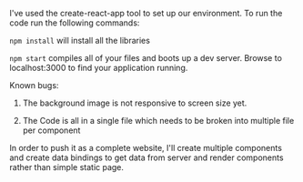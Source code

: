 I've used the create-react-app tool to set up our environment. To run the code run the following commands:

`npm install` will install all the libraries 

`npm start` compiles all of your files and boots up a dev server. Browse to localhost:3000 to find your application running.

Known bugs:

1. The background image is not responsive to screen size yet.

2. The Code is all in a single file which needs to be broken into multiple file per component

In order to push it as a complete website, I'll create multiple components and create data bindings to get data from server and render components rather than simple static page.